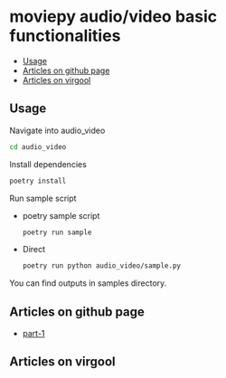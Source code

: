 # moviepy audio/video basic functionalities

- [Usage](#usage)
- [Articles on github page](#articles-on-github-page)
- [Articles on virgool](#articles-on-virgool)

## Usage

Navigate into audio_video

```bash
cd audio_video
```

Install dependencies

```bash
poetry install
```

Run sample script

- poetry sample script

    ```bash
    poetry run sample
    ```

- Direct

    ```bash
    poetry run python audio_video/sample.py
    ```

You can find outputs in samples directory.

## Articles on github page

- [part-1](https://iranipy.github.io/iranipy/moviepy_part_1)

## Articles on virgool

<!-- - [part-1](#) -->
